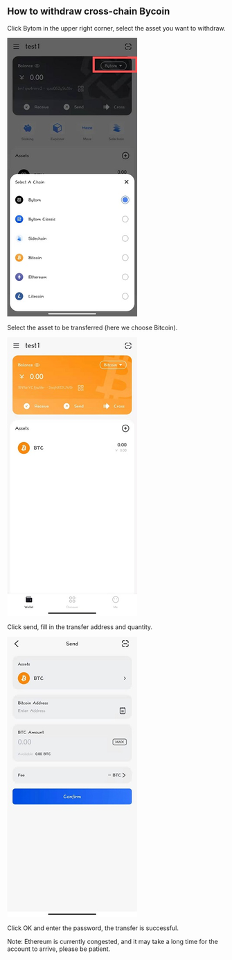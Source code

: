 ## How to withdraw cross-chain Bycoin

Click Bytom in the upper right corner, select the asset you want to withdraw.

<img src="../images\withdraw\withdraw1.jpg" >

Select the asset to be transferred (here we choose Bitcoin).

<img src="../images\withdraw\withdraw2.jpg">

Click send, fill in the transfer address and quantity.

<img src="../images\withdraw\withdraw3.jpg">

Click OK and enter the password, the transfer is successful.

Note: Ethereum is currently congested, and it may take a long time for the account to arrive, please be patient.